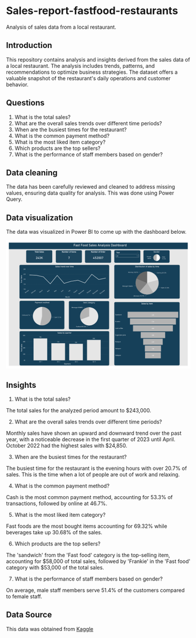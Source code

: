 # Sales-report-fastfood-restaurants

Analysis of sales data from a local restaurant.

## Introduction
This repository contains analysis and insights derived from the sales data of a local restaurant. The analysis includes trends, patterns, and recommendations to optimize business strategies. The dataset offers a valuable snapshot of the restaurant's daily operations and customer behavior.

## Questions
1. What is the total sales?
2. What are the overall sales trends over different time periods?
3. When are the busiest times for the restaurant?
4. What is the common payment method?
5. What is the most liked item category?
6. Which products are the top sellers?
7. What is the performance of staff members based on gender?

## Data cleaning

The data has been carefully reviewed and cleaned to address missing values, ensuring data quality for analysis. This was done using Power Query.

## Data visualization

The data was visualized in Power BI to come up with the dashboard below.

![Fast food sales analysis dashboard](https://github.com/OryemaStephen/fast-food-sales-analysis/blob/main/Fast-food-sales.png)

## Insights

1. What is the total sales?

The total sales for the analyzed period amount to $243,000.
   
2. What are the overall sales trends over different time periods?

Monthly sales have shown an upward and downward trend over the past year, with a noticeable decrease in the first quarter of 2023 until April. October 2022 had the highest sales with $24,850.
   
3. When are the busiest times for the restaurant?

The busiest time for the restaurant is the evening hours with over 20.7% of sales. This is the time when a lot of people are out of work and relaxing.

4. What is the common payment method?

Cash is the most common payment method, accounting for 53.3% of transactions, followed by online at 46.7%. 
   
5. What is the most liked item category?

Fast foods are the most bought items accounting for 69.32% while beverages take up 30.68% of the sales.   

6. Which products are the top sellers?

The 'sandwich' from the 'Fast food' category is the top-selling item, accounting for $58,000 of total sales, followed by 'Frankie' in the 'Fast food' category with $53,000 of the total sales.
    
7. What is the performance of staff members based on gender?

On average, male staff members serve 51.4% of the customers compared to female staff.

## Data Source

This data was obtained from [Kaggle](https://www.kaggle.com/datasets/rajatsurana979/fast-food-sales-report)


